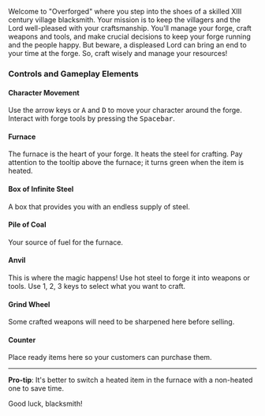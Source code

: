Welcome to "Overforged" where you step into the shoes of a skilled XIII century village blacksmith. Your mission is to keep the villagers and the Lord well-pleased with your craftsmanship. You'll manage your forge, craft weapons and tools, and make crucial decisions to keep your forge running and the people happy. But beware, a displeased Lord can bring an end to your time at the forge. So, craft wisely and manage your resources!

### Controls and Gameplay Elements

#### Character Movement
Use the arrow keys or <kbd>A</kbd> and <kbd>D</kbd> to move your character around the forge.
Interact with forge tools by pressing the <kbd>Spacebar</kbd>.

#### Furnace
The furnace is the heart of your forge. It heats the steel for crafting.
Pay attention to the tooltip above the furnace; it turns green when the item is heated.

#### Box of Infinite Steel
A box that provides you with an endless supply of steel.

#### Pile of Coal
Your source of fuel for the furnace.

#### Anvil
This is where the magic happens! Use hot steel to forge it into weapons or tools.
Use 1, 2, 3 keys to select what you want to craft.

#### Grind Wheel
Some crafted weapons will need to be sharpened here before selling.

#### Counter
Place ready items here so your customers can purchase them.

---

**Pro-tip**: It's better to switch a heated item in the furnace with a non-heated one to save time.

Good luck, blacksmith!
